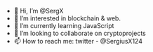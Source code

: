 - 👋 Hi, I’m @SergX
- 👀 I’m interested in blockchain & web. 
- 🌱 I’m currently learning JavaScript
- 💞️ I’m looking to collaborate on cryptoprojects
- 📫 How to reach me: twitter - @SergiusX124

<!---
SergX124/SergX124 is a ✨ special ✨ repository because its `README.md` (this file) appears on your GitHub profile.
You can click the Preview link to take a look at your changes.
--->
